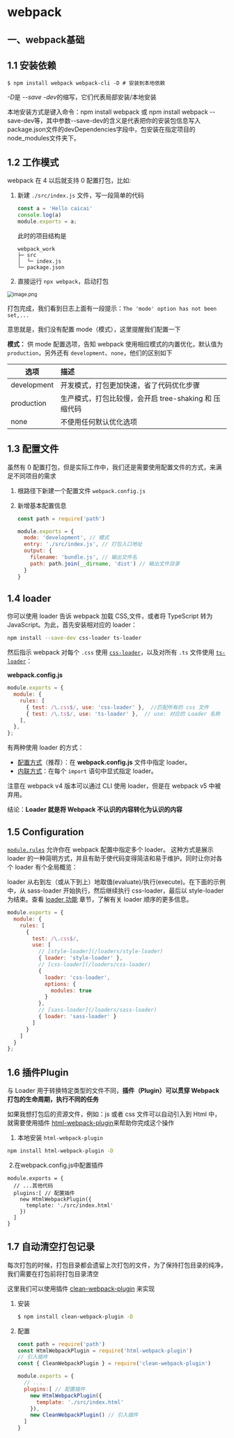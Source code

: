 # webpack

## 一、webpack基础

## 1.1 安装依赖

``$ npm install webpack webpack-cli -D # 安装到本地依赖``

*-D*是 *--save -dev*的缩写，它们代表局部安装/本地安装

本地安装方式是键入命令：npm install webpack 或 npm install webpack --save-dev等，其中参数--save-dev的含义是代表把你的安装包信息写入package.json文件的devDependencies字段中，包安装在指定项目的node_modules文件夹下。

## 1.2 工作模式

webpack 在 4 以后就支持 0 配置打包，比如:

1. 新建 `./src/index.js` 文件，写一段简单的代码

   ```js
   const a = 'Hello caicai'
   console.log(a)
   module.exports = a;
   ```

   此时的项目结构是

   ```
   webpack_work                  
   ├─ src                
   │  └─ index.js         
   └─ package.json       
   ```

2. 直接运行 `npx webpack`，启动打包

<img src="https://p6-juejin.byteimg.com/tos-cn-i-k3u1fbpfcp/64c6c6a172d549959c57a936dded4c43~tplv-k3u1fbpfcp-zoom-in-crop-mark:4536:0:0:0.image" alt="image.png" style="zoom:80%;" />

打包完成，我们看到日志上面有一段提示：`The 'mode' option has not been set,...`

意思就是，我们没有配置 mode（模式），这里提醒我们配置一下

**模式：** 供 mode 配置选项，告知 webpack 使用相应模式的内置优化，默认值为 `production`，另外还有 `development`、`none`，他们的区别如下

| 选项        | 描述                                                  |
| ----------- | :---------------------------------------------------- |
| development | 开发模式，打包更加快速，省了代码优化步骤              |
| production  | 生产模式，打包比较慢，会开启 tree-shaking 和 压缩代码 |
| none        | 不使用任何默认优化选项                                |

## 1.3 配置文件

虽然有 0 配置打包，但是实际工作中，我们还是需要使用配置文件的方式，来满足不同项目的需求

1. 根路径下新建一个配置文件 `webpack.config.js`

2. 新增基本配置信息

   ```js
   const path = require('path')
   
   module.exports = {
     mode: 'development', // 模式
     entry: './src/index.js', // 打包入口地址
     output: {
       filename: 'bundle.js', // 输出文件名
       path: path.join(__dirname, 'dist') // 输出文件目录
     }
   }
   ```

## 1.4 loader

你可以使用 loader 告诉 webpack 加载 CSS,文件，或者将 TypeScript 转为 JavaScript。为此，首先安装相对应的 loader：

```bash
npm install --save-dev css-loader ts-loader
```

然后指示 webpack 对每个 `.css` 使用 [`css-loader`](https://webpack.docschina.org/loaders/css-loader)，以及对所有 `.ts` 文件使用 [`ts-loader`](https://github.com/TypeStrong/ts-loader)：

**webpack.config.js**

```js
module.exports = {
  module: {
    rules: [
      { test: /\.css$/, use: 'css-loader' },  //匹配所有的 css 文件
      { test: /\.ts$/, use: 'ts-loader' },  // use: 对应的 Loader 名称
    ],
  },
};
```

有两种使用 loader 的方式：

- [配置方式](https://webpack.docschina.org/concepts/loaders/#configuration)（推荐）：在 **webpack.config.js** 文件中指定 loader。
- [内联方式](https://webpack.docschina.org/concepts/loaders/#inline)：在每个 `import` 语句中显式指定 loader。

注意在 webpack v4 版本可以通过 CLI 使用 loader，但是在 webpack v5 中被弃用。

结论：**Loader 就是将 Webpack 不认识的内容转化为认识的内容**

## 1.5 Configuration

[`module.rules`](https://webpack.docschina.org/configuration/module/#modulerules) 允许你在 webpack 配置中指定多个 loader。 这种方式是展示 loader 的一种简明方式，并且有助于使代码变得简洁和易于维护。同时让你对各个 loader 有个全局概览：

loader 从右到左（或从下到上）地取值(evaluate)/执行(execute)。在下面的示例中，从 sass-loader 开始执行，然后继续执行 css-loader，最后以 style-loader 为结束。查看 [loader 功能](https://webpack.docschina.org/concepts/loaders/#loader-features) 章节，了解有关 loader 顺序的更多信息。

```js
module.exports = {
  module: {
    rules: [
      {
        test: /\.css$/,
        use: [
          // [style-loader](/loaders/style-loader)
          { loader: 'style-loader' },
          // [css-loader](/loaders/css-loader)
          {
            loader: 'css-loader',
            options: {
              modules: true
            }
          },
          // [sass-loader](/loaders/sass-loader)
          { loader: 'sass-loader' }
        ]
      }
    ]
  }
};
```

## 1.6 插件Plugin

与 Loader 用于转换特定类型的文件不同，**插件（Plugin）可以贯穿 Webpack 打包的生命周期，执行不同的任务**

如果我想打包后的资源文件，例如：js 或者 css 文件可以自动引入到 Html 中，就需要使用插件 [html-webpack-plugin](https://link.juejin.cn/?target=https%3A%2F%2Fwww.npmjs.com%2Fpackage%2Fhtml-webpack-plugin)来帮助你完成这个操作

1. 本地安装 `html-webpack-plugin`

```bash
npm install html-webpack-plugin -D
```

​			2.在webpack.config.js中配置插件

```
module.exports = {
  // ...其他代码
  plugins:[ // 配置插件
    new HtmlWebpackPlugin({
      template: './src/index.html'
    })
  ]
}
```

## 1.7 自动清空打包记录

每次打包的时候，打包目录都会遗留上次打包的文件，为了保持打包目录的纯净，我们需要在打包前将打包目录清空

这里我们可以使用插件 [clean-webpack-plugin](https://link.juejin.cn/?target=https%3A%2F%2Fwww.npmjs.com%2Fpackage%2Fclean-webpack-plugin) 来实现

1. 安装

   ```bash
   $ npm install clean-webpack-plugin -D
   ```

2. 配置

   ```js
   const path = require('path')
   const HtmlWebpackPlugin = require('html-webpack-plugin')
   // 引入插件
   const { CleanWebpackPlugin } = require('clean-webpack-plugin')
   
   module.exports = {
     // ...
     plugins:[ // 配置插件
       new HtmlWebpackPlugin({
         template: './src/index.html'
       }),
       new CleanWebpackPlugin() // 引入插件
     ]
   }
   ```

   
